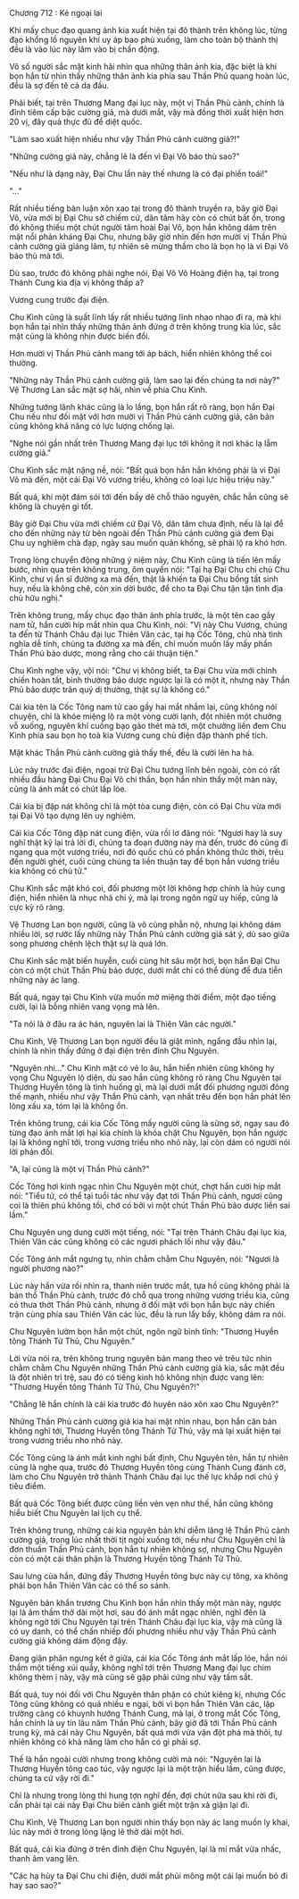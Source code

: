




Chương 712 : Kẻ ngoại lai


Khi mấy chục đạo quang ảnh kia xuất hiện tại đô thành trên không lúc, từng đạo khổng lồ nguyên khí uy áp bao phủ xuống, làm cho toàn bộ thành thị đều là vào lúc này lâm vào bị chấn động.

Vô số người sắc mặt kinh hãi nhìn qua những thân ảnh kia, đặc biệt là khi bọn hắn từ nhìn thấy những thân ảnh kia phía sau Thần Phủ quang hoàn lúc, đều là sợ đến tê cả da đầu.

Phải biết, tại trên Thương Mang đại lục này, một vị Thần Phủ cảnh, chính là đỉnh tiêm cấp bậc cường giả, mà dưới mắt, vậy mà đồng thời xuất hiện hơn 20 vị, đây quả thực đủ để diệt quốc.

"Làm sao xuất hiện nhiều như vậy Thần Phủ cảnh cường giả?!"

"Những cường giả này, chẳng lẽ là đến vì Đại Võ báo thù sao?"

"Nếu như là dạng này, Đại Chu lần này thế nhưng là có đại phiền toái!"

"..."

Rất nhiều tiếng bàn luận xôn xao tại trong đô thành truyền ra, bây giờ Đại Võ, vừa mới bị Đại Chu sở chiếm cứ, dân tâm hãy còn có chút bất ổn, trong đó không thiếu một chút người tâm hoài Đại Võ, bọn hắn không dám trên mặt nổi phản kháng Đại Chu, nhưng bây giờ nhìn đến hơn mười vị Thần Phủ cảnh cường giả giáng lâm, tự nhiên sẽ mừng thầm cho là bọn họ là vì Đại Võ báo thù mà tới.

Dù sao, trước đó không phải nghe nói, Đại Võ Võ Hoàng điện hạ, tại trong Thánh Cung kia địa vị không thấp a?

Vương cung trước đại điện.

Chu Kình cũng là suất lĩnh lấy rất nhiều tướng lĩnh nhao nhao đi ra, mà khi bọn hắn tại nhìn thấy những thân ảnh đứng ở trên không trung kia lúc, sắc mặt cũng là không nhịn được biến đổi.

Hơn mười vị Thần Phủ cảnh mang tới áp bách, hiển nhiên không thể coi thường.

"Những này Thần Phủ cảnh cường giả, làm sao lại đến chúng ta nơi này?" Vệ Thương Lan sắc mặt sợ hãi, nhìn về phía Chu Kình.

Những tướng lãnh khác cũng là lo lắng, bọn hắn rất rõ ràng, bọn hắn Đại Chu nếu như đối mặt với hơn mười vị Thần Phủ cảnh cường giả, căn bản cũng không khả năng có lực lượng chống lại.

"Nghe nói gần nhất trên Thương Mang đại lục tới không ít nơi khác lạ lẫm cường giả."

Chu Kình sắc mặt nặng nề, nói: "Bất quá bọn hắn hẳn không phải là vì Đại Võ mà đến, một cái Đại Võ vương triều, không có loại lực hiệu triệu này."

Bất quá, khi một đám sói tới đến bầy dê chỗ thảo nguyên, chắc hẳn cũng sẽ không là chuyện gì tốt.

Bây giờ Đại Chu vừa mới chiếm cứ Đại Võ, dân tâm chưa định, nếu là lại để cho đến những này từ bên ngoài đến Thần Phủ cảnh cường giả đem Đại Chu uy nghiêm chà đạp, ngày sau muốn quản khống, sẽ phải lộ ra khó hơn.

Trong lòng chuyển động những ý niệm này, Chu Kình cũng là tiến lên mấy bước, nhìn qua trên không trung, ôm quyền nói: "Tại hạ Đại Chu chi chủ Chu Kình, chư vị ẩn sĩ đường xa mà đến, thật là khiến ta Đại Chu bồng tất sinh huy, nếu là không chê, còn xin dời bước, để cho ta Đại Chu tận tận tình địa chủ hữu nghị."

Trên không trung, mấy chục đạo thân ảnh phía trước, là một tên cao gầy nam tử, hắn cười híp mắt nhìn qua Chu Kình, nói: "Vị này Chu Vương, chúng ta đến từ Thánh Châu đại lục Thiên Vân các, tại hạ Cốc Tông, chủ nhà tình nghĩa dễ tính, chúng ta đường xa mà đến, chỉ muốn muốn lấy mấy phần Thần Phủ bảo dược, mong rằng cho cái thuận tiện."

Chu Kình nghe vậy, vội nói: "Chư vị không biết, ta Đại Chu vừa mới chinh chiến hoàn tất, bình thường bảo dược ngược lại là có một ít, nhưng này Thần Phủ bảo dược trân quý dị thường, thật sự là không có."

Cái kia tên là Cốc Tông nam tử cao gầy hai mắt nhắm lại, cũng không nói chuyện, chỉ là khóe miệng lộ ra một vòng cười lạnh, đột nhiên một chưởng vỗ xuống, nguyên khí cuồng bạo gào thét mà tới, một chưởng liền đem Chu Kình phía sau bọn họ toà kia Vương cung chủ điện đập thành phế tích.

Mặt khác Thần Phủ cảnh cường giả thấy thế, đều là cười lên ha hả.

Lúc này trước đại điện, ngoại trừ Đại Chu tướng lĩnh bên ngoài, còn có rất nhiều đầu hàng Đại Chu Đại Võ chi thần, bọn hắn nhìn thấy một màn này, cũng là ánh mắt có chút lấp lóe.

Cái kia bị đập nát không chỉ là một tòa cung điện, còn có Đại Chu vừa mới tại Đại Võ tạo dựng lên uy nghiêm.

Cái kia Cốc Tông đập nát cung điện, vừa rồi lơ đãng nói: "Ngươi hay là suy nghĩ thật kỹ lại trả lời đi, chúng ta đoạn đường này mà đến, trước đó cũng đi ngang qua một vương triều, nơi đó quốc chủ có phần không thức thời, trêu đến người ghét, cuối cùng chúng ta liền thuận tay để bọn hắn vương triều kia không có chủ tử."

Chu Kình sắc mặt khó coi, đối phương một lời không hợp chính là hủy cung điện, hiển nhiên là nhục nhã chi ý, mà lại trong ngôn ngữ uy hiếp, cũng là cực kỳ rõ ràng.

Vệ Thương Lan bọn người, cũng là vô cùng phẫn nộ, nhưng lại không dám nhiều lời, sợ rước lấy những này Thần Phủ cảnh cường giả sát ý, dù sao giữa song phương chênh lệch thật sự là quá lớn.

Chu Kình sắc mặt biến huyễn, cuối cùng hít sâu một hơi, bọn hắn Đại Chu còn có một chút Thần Phủ bảo dược, dưới mắt chỉ có thể dùng để đưa tiễn những này ác lang.

Bất quá, ngay tại Chu Kình vừa muốn mở miệng thời điểm, một đạo tiếng cười, lại là bỗng nhiên vang vọng mà lên.

"Ta nói là ở đâu ra ác hán, nguyên lai là Thiên Vân các người."

Chu Kình, Vệ Thương Lan bọn người đều là giật mình, ngẩng đầu nhìn lại, chính là nhìn thấy đứng ở đại điện trên đỉnh Chu Nguyên.

"Nguyên nhi..." Chu Kình mặt có vẻ lo âu, hắn hiển nhiên cũng không hy vọng Chu Nguyên lộ diện, dù sao hắn cũng không rõ ràng Chu Nguyên tại Thương Huyền tông là tình huống gì, mà lại dưới mắt đối phương người đông thế mạnh, nhiều như vậy Thần Phủ cảnh, vạn nhất trêu đến bọn hắn phát lên lòng xấu xa, tóm lại là không ổn.

Trên không trung, cái kia Cốc Tông mấy người cũng là sững sờ, ngay sau đó từng đạo ánh mắt lợi hại kia chính là khóa chặt Chu Nguyên, bọn hắn ngược lại là không nghĩ tới, trong vương triều nho nhỏ này, lại còn dám có người nói lời phản đối.

"A, lại cũng là một vị Thần Phủ cảnh?"

Cốc Tông hơi kinh ngạc nhìn Chu Nguyên một chút, chợt hắn cười híp mắt nói: "Tiểu tử, có thể tại tuổi tác như vậy đạt tới Thần Phủ cảnh, ngươi cũng coi là thiên phú không tồi, chớ có bởi vì một chút Thần Phủ bảo dược liền sai lầm."

Chu Nguyên ung dung cười một tiếng, nói: "Tại trên Thánh Châu đại lục kia, Thiên Vân các cũng không có các ngươi phách lối như vậy đâu."

Cốc Tông ánh mắt ngưng tụ, nhìn chằm chằm Chu Nguyên, nói: "Ngươi là người phương nào?"

Lúc này hắn vừa rồi nhìn ra, thanh niên trước mắt, tựa hồ cũng không phải là bản thổ Thần Phủ cảnh, trước đó chỗ qua trong những vương triều kia, cũng có thưa thớt Thần Phủ cảnh, nhưng ở đối mặt với bọn hắn bực này chiến trận cùng phía sau Thiên Vân các lúc, đều là run lẩy bẩy, không dám ra nói.

Chu Nguyên lườm bọn hắn một chút, ngôn ngữ bình tĩnh: "Thương Huyền tông Thánh Tử Thủ, Chu Nguyên."

Lời vừa nói ra, trên không trung nguyên bản mang theo vẻ trêu tức nhìn chằm chằm Chu Nguyên những Thần Phủ cảnh cường giả kia, sắc mặt đều là đột nhiên trì trệ, sau đó có tiếng kinh hô không nhịn được vang lên: "Thương Huyền tông Thánh Tử Thủ, Chu Nguyên?!"

"Chẳng lẽ hắn chính là cái kia trước đó huyên náo xôn xao Chu Nguyên?"

Những Thần Phủ cảnh cường giả kia hai mặt nhìn nhau, bọn hắn căn bản không nghĩ tới, Thương Huyền tông Thánh Tử Thủ, vậy mà lại xuất hiện tại trong vương triều nho nhỏ này.

Cốc Tông cũng là ánh mắt kinh nghi bất định, Chu Nguyên tên, hắn tự nhiên cũng là nghe qua, trước đó Thương Huyền tông cùng Thánh Cung đánh cờ, làm cho Chu Nguyên trở thành Thánh Châu đại lục thế lực khắp nơi chú ý tiêu điểm.

Bất quá Cốc Tông biết được cũng liền vẻn vẹn như thế, hắn cũng không hiểu biết Chu Nguyên lai lịch cụ thể.

Trên không trung, những cái kia nguyên bản khí diễm lăng lệ Thần Phủ cảnh cường giả, trong lúc nhất thời tịt ngòi xuống tới, nếu như Chu Nguyên chỉ là đơn thuần Thần Phủ cảnh, bọn hắn tự nhiên không sợ, nhưng Chu Nguyên còn có một cái thân phận là Thương Huyền tông Thánh Tử Thủ.

Sau lưng của hắn, đứng đấy Thương Huyền tông bực này cự tông, xa không phải bọn hắn Thiên Vân các có thể so sánh.

Nguyên bản khẩn trương Chu Kình bọn hắn nhìn thấy một màn này, ngược lại là âm thầm thở dài một hơi, sau đó ánh mắt ngạc nhiên, nghĩ đến là không ngờ tới Chu Nguyên tại trên Thánh Châu đại lục kia, vậy mà cũng là có uy danh, có thể chấn nhiếp đối phương nhiều như vậy Thần Phủ cảnh cường giả không dám động đậy.

Đang giận phân ngưng kết ở giữa, cái kia Cốc Tông ánh mắt lấp lóe, hắn nói thầm một tiếng xúi quẩy, không nghĩ tới trên Thương Mang đại lục chim không thèm ị này, vậy mà cũng sẽ gặp phải cứng như vậy tấm sắt.

Bất quá, tuy nói đối với Chu Nguyên thân phận có chút kiêng kị, nhưng Cốc Tông cũng không có quá nhiều e ngại, bởi vì bọn hắn Thiên Vân các, lập trường càng có khuynh hướng Thánh Cung, mà lại, ở trong mắt Cốc Tông, hắn chính là uy tín lâu năm Thần Phủ cảnh, bây giờ đã tới Thần Phủ cảnh trung kỳ, mà cái này Chu Nguyên, bất quá mới vừa vặn đột phá mà thôi, tự nhiên không có khả năng làm cho hắn có gì phải sợ.

Thế là hắn ngoài cười nhưng trong không cười mà nói: "Nguyên lai là Thương Huyền tông cao túc, vậy ngược lại là một trận hiểu lầm, cũng được, chúng ta cứ vậy rời đi."

Chỉ là nhưng trong lòng thì hung tợn nghĩ đến, đợi chút nữa sau khi rời đi, cần phải tại cái này Đại Chu biên cảnh giết một trận xả giận lại đi.

Chu Kình, Vệ Thương Lan bọn người nhìn thấy bọn này ác lang muốn ly khai, lúc này mới ở trong lòng lặng lẽ thở dài một hơi.

Bất quá, cái kia đứng ở trên đỉnh điện Chu Nguyên, lại là mí mắt vừa nhấc, thanh âm vang lên.

"Các hạ hủy ta Đại Chu chi điện, dưới mắt phủi mông một cái lại muốn bỏ đi hay sao sao?"




